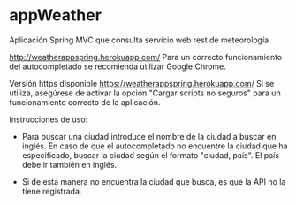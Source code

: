 # appWeather
Aplicación Spring MVC que consulta servicio web rest de meteorología

http://weatherappspring.herokuapp.com/
Para un correcto funcionamiento del autocompletado se recomienda utilizar Google Chrome.

Versión https disponible https://weatherappspring.herokuapp.com/
Si se utiliza, asegúrese de activar la opción "Cargar scripts no seguros" para un funcionamiento correcto de la aplicación.

Instrucciones de uso:
  
  - Para buscar una ciudad introduce el nombre de la ciudad a buscar en inglés. En caso de que el autocompletado no encuentre la ciudad
    que ha especificado, buscar la ciudad según el formato "ciudad, país". El país debe ir también en inglés.
    
  - Si de esta manera no encuentra la ciudad que busca, es que la API no la tiene registrada.
  
